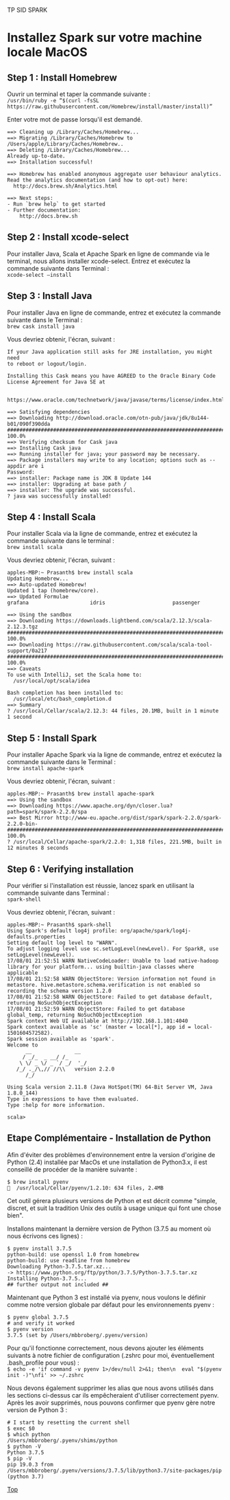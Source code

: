 TP SID SPARK

# Installez Spark sur votre machine locale MacOS

## Step 1 : Install Homebrew
Ouvrir un terminal et taper la commande suivante : <br>
`/usr/bin/ruby -e “$(curl -fsSL https://raw.githubusercontent.com/Homebrew/install/master/install)”`

Enter votre mot de passe lorsqu'il est demandé. 

```
==> Cleaning up /Library/Caches/Homebrew...
==> Migrating /Library/Caches/Homebrew to /Users/apple/Library/Caches/Homebrew..
==> Deleting /Library/Caches/Homebrew...
Already up-to-date.
==> Installation successful!
 
==> Homebrew has enabled anonymous aggregate user behaviour analytics.
Read the analytics documentation (and how to opt-out) here:
  http://docs.brew.sh/Analytics.html
 
==> Next steps:
- Run `brew help` to get started
- Further documentation: 
    http://docs.brew.sh
```

## Step 2 : Install xcode-select
Pour installer Java, Scala et Apache Spark en ligne de commande via le terminal, nous allons installer xcode-select. Entrez et exécutez la commande suivante dans Terminal : <br>
`xcode-select –install`

## Step 3 : Install Java
Pour installer Java en ligne de commande, entrez et exécutez la commande suivante dans le Terminal :<br>
`brew cask install java`

Vous devriez obtenir, l'écran, suivant : 
```
If your Java application still asks for JRE installation, you might need
to reboot or logout/login.
 
Installing this Cask means you have AGREED to the Oracle Binary Code
License Agreement for Java SE at
 
  https://www.oracle.com/technetwork/java/javase/terms/license/index.html
 
==> Satisfying dependencies
==> Downloading http://download.oracle.com/otn-pub/java/jdk/8u144-b01/090f390dda
######################################################################## 100.0%
==> Verifying checksum for Cask java
==> Installing Cask java
==> Running installer for java; your password may be necessary.
==> Package installers may write to any location; options such as --appdir are i
Password:
==> installer: Package name is JDK 8 Update 144
==> installer: Upgrading at base path /
==> installer: The upgrade was successful.
? java was successfully installed!
```

## Step 4 : Install Scala

Pour installer Scala via la ligne de commande, entrez et exécutez la commande suivante dans le terminal :<br>
`brew install scala`

Vous devriez obtenir, l'écran, suivant : 
```
apples-MBP:~ Prasanth$ brew install scala
Updating Homebrew...
==> Auto-updated Homebrew!
Updated 1 tap (homebrew/core).
==> Updated Formulae
grafana                    idris                      passenger
 
==> Using the sandbox
==> Downloading https://downloads.lightbend.com/scala/2.12.3/scala-2.12.3.tgz
######################################################################## 100.0%
==> Downloading https://raw.githubusercontent.com/scala/scala-tool-support/0a217
######################################################################## 100.0%
==> Caveats
To use with IntelliJ, set the Scala home to:
  /usr/local/opt/scala/idea
 
Bash completion has been installed to:
  /usr/local/etc/bash_completion.d
==> Summary
? /usr/local/Cellar/scala/2.12.3: 44 files, 20.1MB, built in 1 minute 1 second
```

## Step 5 : Install Spark

Pour installer Apache Spark via la ligne de commande, entrez et exécutez la commande suivante dans le Terminal : <br>
`brew install apache-spark`

Vous devriez obtenir, l'écran, suivant : 
```
apples-MBP:~ Prasanth$ brew install apache-spark
==> Using the sandbox
==> Downloading https://www.apache.org/dyn/closer.lua?path=spark/spark-2.2.0/spa
==> Best Mirror http://www-eu.apache.org/dist/spark/spark-2.2.0/spark-2.2.0-bin-
######################################################################## 100.0%
? /usr/local/Cellar/apache-spark/2.2.0: 1,318 files, 221.5MB, built in 12 minutes 8 seconds
```

## Step 6 : Verifying installation

Pour vérifier si l'installation est réussie, lancez spark en utilisant la commande suivante dans Terminal :<br>
`spark-shell`

Vous devriez obtenir, l'écran, suivant : 
```
apples-MBP:~ Prasanth$ spark-shell
Using Spark's default log4j profile: org/apache/spark/log4j-defaults.properties
Setting default log level to "WARN".
To adjust logging level use sc.setLogLevel(newLevel). For SparkR, use setLogLevel(newLevel).
17/08/01 21:52:51 WARN NativeCodeLoader: Unable to load native-hadoop library for your platform... using builtin-java classes where applicable
17/08/01 21:52:58 WARN ObjectStore: Version information not found in metastore. hive.metastore.schema.verification is not enabled so recording the schema version 1.2.0
17/08/01 21:52:58 WARN ObjectStore: Failed to get database default, returning NoSuchObjectException
17/08/01 21:52:59 WARN ObjectStore: Failed to get database global_temp, returning NoSuchObjectException
Spark context Web UI available at http://192.168.1.101:4040
Spark context available as 'sc' (master = local[*], app id = local-1501604572582).
Spark session available as 'spark'.
Welcome to
      __              __
     / _/_  _ __/ /_
    \ \/ _ \/ _ `/ _/  '_/
   /_/ ._/\,// //\\   version 2.2.0
      /_/
        
Using Scala version 2.11.8 (Java HotSpot(TM) 64-Bit Server VM, Java 1.8.0_144)
Type in expressions to have them evaluated.
Type :help for more information.
 
scala>
```

## Etape Complémentaire - Installation de Python

Afin d'éviter des problèmes d'environnement entre la version d'origine de Python (2.4) installée par MacOs et une installation de Python3.x, il est conseillé de procéder de la manière suivante : <br>

```
$ brew install pyenv
🍺  /usr/local/Cellar/pyenv/1.2.10: 634 files, 2.4MB
```
Cet outil gérera plusieurs versions de Python et est décrit comme "simple, discret, et suit la tradition Unix des outils à usage unique qui font une chose bien".

Installons maintenant la dernière version de Python (3.7.5 au moment où nous écrivons ces lignes) :
```
$ pyenv install 3.7.5
python-build: use openssl 1.0 from homebrew
python-build: use readline from homebrew
Downloading Python-3.7.5.tar.xz...
-> https://www.python.org/ftp/python/3.7.5/Python-3.7.5.tar.xz
Installing Python-3.7.5...
## further output not included ##
```

Maintenant que Python 3 est installé via pyenv, nous voulons le définir comme notre version globale par défaut pour les environnements pyenv : <br>
```
$ pyenv global 3.7.5
# and verify it worked
$ pyenv version
3.7.5 (set by /Users/mbbroberg/.pyenv/version)
```
Pour qu'il fonctionne correctement, nous devons ajouter les éléments suivants à notre fichier de configuration (.zshrc pour moi, éventuellement .bash_profile pour vous) :<br>
`$ echo -e 'if command -v pyenv 1>/dev/null 2>&1; then\n  eval "$(pyenv init -)"\nfi' >> ~/.zshrc`

Nous devons également supprimer les alias que nous avons utilisés dans les sections ci-dessus car ils empêcheraient d'utiliser correctement pyenv. Après les avoir supprimés, nous pouvons confirmer que pyenv gère notre version de Python 3 :
```
# I start by resetting the current shell
$ exec $0
$ which python
/Users/mbbroberg/.pyenv/shims/python
$ python -V
Python 3.7.5
$ pip -V
pip 19.0.3 from /Users/mbbroberg/.pyenv/versions/3.7.5/lib/python3.7/site-packages/pip (python 3.7)
```

[Top](https://daviddemacedo.github.io/testwiki/installlocal/)

